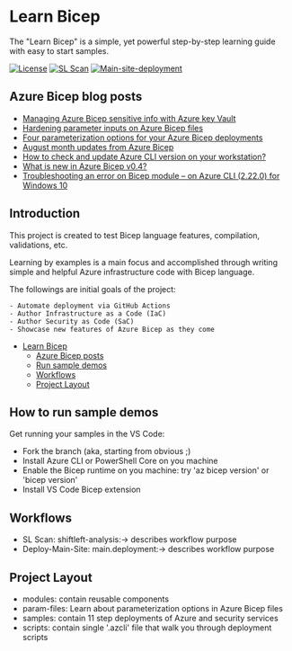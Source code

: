 # Learn Bicep 

The "Learn Bicep" is a simple, yet powerful step-by-step learning guide with easy to start samples.

[![License](https://img.shields.io/badge/License-Apache%202.0-yellowgreen.svg)](https://opensource.org/licenses/Apache-2.0)
[![SL Scan](https://github.com/ElYusubov/Learn-Bicep/actions/workflows/shiftleft-analysis.yml/badge.svg)](https://github.com/ElYusubov/Learn-Bicep/actions/workflows/shiftleft-analysis.yml)
[![Main-site-deployment](https://github.com/ElYusubov/Learn-Bicep/actions/workflows/main.deployment.yaml/badge.svg)](https://github.com/ElYusubov/Learn-Bicep/actions/workflows/main.deployment.yaml)

## Azure Bicep blog posts
- [Managing Azure Bicep sensitive info with Azure key Vault](https://thecloudmarathoner.com/index.php/2021/11/16/managing-azure-bicep-sensitive-info-with-key-vault/)
- [Hardening parameter inputs on Azure Bicep files](https://thecloudmarathoner.com/index.php/2021/10/22/hardening-parameter-inputs-on-azure-bicep-files/)
- [Four parameterization options for your Azure Bicep deployments](https://thecloudmarathoner.com/index.php/2021/10/15/four-parameterization-options-for-your-azure-bicep-deployments/)
- [August month updates from Azure Bicep](https://thecloudmarathoner.com/index.php/2021/09/03/august-month-updates-from-azure-bicep/)
- [How to check and update Azure CLI version on your workstation?](https://thecloudmarathoner.com/index.php/2021/09/02/how-to-check-and-update-azure-cli-verison-on-your-workstation/)
- [What is new in Azure Bicep v0.4?](https://thecloudmarathoner.com/index.php/2021/07/30/what-is-new-in-azure-bicep-v0-4/)
- [Troubleshooting an error on Bicep module – on Azure CLI (2.22.0) for Windows 10](https://thecloudmarathoner.com/index.php/2021/04/19/error-on-bicep-module-on-azure-cli-2-22-0-for-windows-10/)

## Introduction

This project is created to test Bicep language features, compilation, validations, etc.

Learning by examples is a main focus and accomplished through writing simple and helpful Azure infrastructure code with Bicep language.


The followings are initial goals of the project:

    - Automate deployment via GitHub Actions
    - Author Infrastructure as a Code (IaC)
    - Author Security as Code (SaC)
    - Showcase new features of Azure Bicep as they come

- [Learn Bicep](#introduction)
  - [Azure Bicep posts](#Azure-Bicep-posts)
  - [Run sample demos](#Run-sample-demos)
  - [Workflows](#Workflows)
  - [Project Layout](#Project-Layout)

## How to run sample demos
Get running your samples in the VS Code:
- Fork the branch (aka, starting from obvious ;)
- Install Azure CLI or PowerShell Core on you machine
- Enable the Bicep runtime on you machine: try 'az bicep version' or 'bicep version'
- Install VS Code Bicep extension

## Workflows
- SL Scan: shiftleft-analysis:-> describes workflow purpose
- Deploy-Main-Site: main.deployment:-> describes workflow purpose

## Project Layout
- modules: contain reusable components
- param-files: Learn about parameterization options in Azure Bicep files
- samples: contain 11 step deployments of Azure and security services
- scripts: contain single '.azcli' file that walk you through deployment scripts
